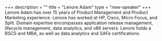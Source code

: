 +++
description = ""
title = "Lenore Adam"
type = "new-speaker"
+++
Lenore Adam has over 15 years of Product Management and Product Marketing experience. Lenore has worked at HP, Cisco, Micro Focus, and Split. Domain expertise encompasses application release management, lifecycle management, data analytics, and x86 servers. Lenore holds a BSCS and MBA, as well as data analytics and SAFe certifications.
